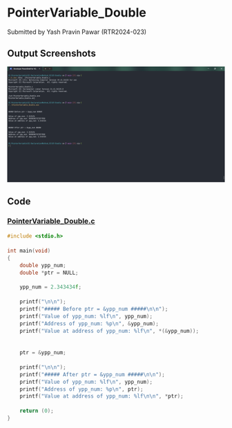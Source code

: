 # PointerVariable_Double

Submitted by Yash Pravin Pawar (RTR2024-023)

## Output Screenshots
![output.png](./02-Screenshots/output.png)

## Code
### [PointerVariable_Double.c](./01-Code/PointerVariable_Double.c)
```c
#include <stdio.h>

int main(void)
{
    double ypp_num;
    double *ptr = NULL;

    ypp_num = 2.343434f;

    printf("\n\n");
    printf("##### Before ptr = &ypp_num #####\n\n");
    printf("Value of ypp_num: %lf\n", ypp_num);
    printf("Address of ypp_num: %p\n", &ypp_num);
    printf("Value at address of ypp_num: %lf\n", *(&ypp_num));


    ptr = &ypp_num;

    printf("\n\n");
    printf("##### After ptr = &ypp_num #####\n\n");
    printf("Value of ypp_num: %lf\n", ypp_num);
    printf("Address of ypp_num: %p\n", ptr);
    printf("Value at address of ypp_num: %lf\n\n", *ptr);

    return (0);
}
```
